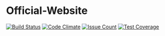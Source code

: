 # Official-Website

[![Build Status](https://travis-ci.org/WULF-USA/Official-Website.svg?branch=master)](https://travis-ci.org/WULF-USA/Official-Website)
[![Code Climate](https://codeclimate.com/github/WULF-USA/Official-Website/badges/gpa.svg)](https://codeclimate.com/github/WULF-USA/Official-Website)
[![Issue Count](https://codeclimate.com/github/WULF-USA/Official-Website/badges/issue_count.svg)](https://codeclimate.com/github/WULF-USA/Official-Website)
[![Test Coverage](https://codeclimate.com/github/WULF-USA/Official-Website/badges/coverage.svg)](https://codeclimate.com/github/WULF-USA/Official-Website/coverage)